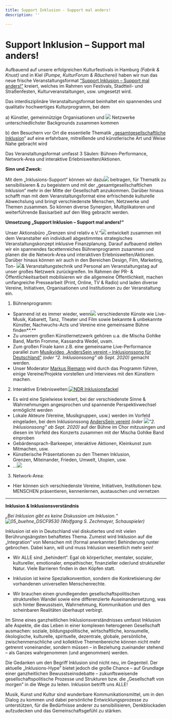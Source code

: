 ```yaml
---
title: Support Inklusion - Support mal anders!
description: ''

---
```

# Support Inklusion – Support mal anders!

Aufbauend auf unsere erfolgreichen Kulturfestivals in Hamburg _(Fabrik & Knust)_ und in Kiel _(Pumpe, KulturForum & Räucherei)_ haben wir nun das neue frische Veranstaltungsformat [“Support Inklusion – Support mal anders!”](https://www.grenzensindrelativ.de/veranstaltungen/support-inklusion-support-mal-anders.html) kreiert, welches im Rahmen von Festivals, Stadtteil- und Straßenfesten, Kulturveranstaltungen, usw. umgesetzt wird.

Das interdisziplinäre Veranstaltungsformat beinhaltet ein spannendes und qualitativ hochwertiges Kulturprogramm, bei dem

a) Künstler, gemeinnützige Organisationen und [![](https://www.grenzensindrelativ.de/wp-content/uploads/2014/07/ASV-Festival-_-AndersSein-vereint-_-Foto-by-Marie-Tabuena.jpg)](https://www.grenzensindrelativ.de/wp-content/uploads/2014/07/ASV-Festival-_-AndersSein-vereint-_-Foto-by-Marie-Tabuena.jpg) Netzwerke unterschiedlichster Backgrounds zusammen kommen

b) den Besuchern vor Ort die essentielle Thematik „[gesamtgesellschaftliche Inklusion](https://www.grenzensindrelativ.de/ueber-uns/herleitung.html)“ auf eine erfahrbare, mitreißende und künstlerische Art und Weise Nahe gebracht wird

Das Veranstaltungsformat umfasst 3 Säulen: Bühnen-Performance, Network-Area und interaktive Erlebniswelten/Aktionen.

**Sinn und Zweck:**

Mit dem „Inklusions-Support“ können wir dazu[![](https://www.grenzensindrelativ.de/wp-content/uploads/2015/07/NDR-Inklusionsfackel3.jpg)](https://www.grenzensindrelativ.de/wp-content/uploads/2015/07/NDR-Inklusionsfackel3.jpg) beitragen, für Thematik zu sensibilisieren & zu begeistern und mit der „gesamtgesellschaftlichen Inklusion“ mehr in der Mitte der Gesellschaft anzukommen. Darüber hinaus schafft man mit dem Veranstaltungsformat eine erfrischende kulturelle Abwechslung und bringt verschiedenste Menschen, Netzwerke und Themen zusammen. So können diverse Synergien, Multiplikatoren und weiterführende Basisarbeit auf den Weg gebracht werden.

**Umsetzung „Support Inklusion – Support mal anders!“**

Unser Aktionsbüro „Grenzen sind relativ e.V.“[![](https://www.grenzensindrelativ.de/wp-content/uploads/2018/11/Rapfugees-vs-Bodyrhythm_bq0-u3CA.jpeg)](https://www.grenzensindrelativ.de/wp-content/uploads/2018/11/Rapfugees-vs-Bodyrhythm_bq0-u3CA.jpeg) entwickelt zusammen mit dem Veranstalter ein individuell abgestimmtes strategisches Veranstaltungskonzept inklusive Finanzplanung. Darauf aufbauend stellen wir ein spannendes facettenreiches Bühnenprogramm zusammen und planen die die Network-Area und interaktiven Erlebniswelten/Aktionen. Darüber hinaus können wir auch in den Bereichen Design, Film, Marketing, Ton- [![](https://www.grenzensindrelativ.de/wp-content/uploads/2014/07/2.-ASV-Festival-Abendblatt-Mopo-Oxmox.jpg)](https://www.grenzensindrelativ.de/wp-content/uploads/2014/07/2.-ASV-Festival-Abendblatt-Mopo-Oxmox.jpg)& Veranstaltungstechnik und Personal am Veranstaltungstag auf unser großes Netzwerk zurückgreifen. Im Rahmen der PR- & Öffentlichkeitsarbeit mobilisieren wir die allgemeine Öffentlichkeit, machen umfangreiche Pressearbeit (Print, Online, TV & Radio) und laden diverse Vereine, Initiativen, Organisationen und Institutionen zu der Veranstaltung ein.

1) Bühnenprogramm:

* Spannend ist es immer wieder, wenn[![](https://www.grenzensindrelativ.de/wp-content/uploads/2018/08/GSR_Plakat_Online_Final.jpg)](https://www.grenzensindrelativ.de/wp-content/uploads/2018/08/GSR_Plakat_Online_Final.jpg) verschiedenste Künste wie Live-Musik, Kabarett, Tanz, Theater und Film sowie bekannte & unbekannte Künstler, Nachwuchs-Acts und Vereine eine gemeinsame Bühne finden**.**
* Zu unserem großen Künstlernetzwerk gehören u.a. die Mischa Gohlke Band, Martin Fromme, Kassandra Wedel, uvam.
* Zum großen Finale kann z.B. eine gemeinsame Live-Performance parallel zum [Musikvideo „AndersSein vereint – Inklusionssong für Deutschland“](https://youtu.be/KPi9ZNp-YJQ) _(oder “2. Inklusionssong” ab Sept. 2020)_ gemacht werden.
* Unser Moderator [Markus Riemann](https://kulturbedarf.de/) wird durch das Programm führen, einige Vereine/Projekte vorstellen und Interviews mit den Künstlern machen.

2) Interaktive Erlebniswelten:[![NDR Inklusionsfackel](https://www.grenzensindrelativ.de/wp-content/uploads/2015/07/NDR-Inklusionsfackel.jpg)](https://www.grenzensindrelativ.de/wp-content/uploads/2015/07/NDR-Inklusionsfackel.jpg)

* Es wird eine Spielwiese kreiert, bei der verschiedenste Sinne & Wahrnehmungen angesprochen und spannende Perspektivwechsel ermöglicht werden
* Lokale Akteure (Vereine, Musikgruppen, usw.) werden im Vorfeld eingeladen, bei dem Inklusionssong [AndersSein vereint](https://www.grenzensindrelativ.de/anderssein-vereint-2/inklusionssong-fuer-deutschland.html) _(oder_ [_![](https://www.grenzensindrelativ.de/wp-content/uploads/2018/11/interaktive-Malerei-2_zgJS-BZA.jpeg)_](https://www.grenzensindrelativ.de/wp-content/uploads/2018/11/interaktive-Malerei-2_zgJS-BZA.jpeg)_“2. Inklusionssong” ab Sept. 2020)_ auf der Bühne im Chor mitzusingen und diesen im Vorfeld des Konzerts zusammen mit der Mischa Gohlke Band einproben
* Gebärdensprach-Barkeeper, interaktive Aktionen, Kleinkunst zum Mitmachen, usw.
* Künstlerische Präsentationen zu den Themen Inklusion,  
   Grenzen, Miteinander, Frieden, Umwelt, Utopien, usw.
* …[![](https://www.grenzensindrelativ.de/wp-content/uploads/2018/11/Infostände_MldWFD3g.jpeg)](https://www.grenzensindrelativ.de/wp-content/uploads/2018/11/Infostände_MldWFD3g.jpeg)

3) Network-Area:

* Hier können sich verschiedenste Vereine, Initiativen, Institutionen bzw. MENSCHEN präsentieren, kennenlernen, austauschen und vernetzen

***

**Inklusion & Inklusionsverständnis**

_„Bei Inklusion gibt es keine Diskussion um Inklusion.“![05_buehne_DSCF9530](https://www.grenzensindrelativ.de/wp-content/uploads/2015/07/05_buehne_DSCF9530.jpg) (Wolfgang S. Zechmayer, Schauspieler)_

Inklusion ist ein in Deutschland viel diskutiertes und mit vielen Berührungsängsten behaftetes Thema. Zumeist wird Inklusion auf die „Integration“ von Menschen mit (formal anerkannter) Behinderung runter gebrochen. Dabei kann, will und muss Inklusion wesentlich mehr sein!

* Wir ALLE sind „behindert“. Egal ob körperlicher, mentaler, sozialer, kultureller, emotionaler, empathischer, finanzieller oder/und struktureller Natur. Viele Barrieren finden in den Köpfen statt.


* Inklusion ist keine Spezialkonvention, sondern die Konkretisierung der vorhandenen universellen Menschenrechte.


* Wir brauchen einen grundlegenden gesellschaftspolitischen strukturellen Wandel sowie eine differenzierte Auseinandersetzung, was sich hinter Bewusstsein, Wahrnehmung, Kommunikation und den scheinbaren Realitäten überhaupt verbirgt.

Im Sinne eines ganzheitlichen Inklusionsverständnisses umfasst Inklusion alle Aspekte, die das Leben in einer komplexen heterogenen Gesellschaft ausmachen: soziale, bildungspolitische, wirtschaftliche, konsumelle, ökologische, kulturelle, spirituelle, dezentrale, globale, persönliche, zwischenmenschliche und kollektive Themenbereiche können nicht mehr getrennt voneinander, sondern müssen – in Beziehung zueinander stehend – als Ganzes wahrgenommen (und angenommen) werden.

Die Gedanken um den Begriff Inklusion sind nicht neu, im Gegenteil. Der aktuelle „Inklusions-Hype” bietet jedoch die große Chance – auf Grundlage einer ganzheitlichen Bewusstseinsdebatte – zukunftsweisende gesellschaftspolitische Prozesse und Strukturen bzw. die „Gesellschaft von morgen” in die Wege zu leiten. Inklusion betrifft uns ALLE!

Musik, Kunst und Kultur sind wunderbare Kommunikationsmittel, um in den Dialog zu kommen und dabei persönliche Entwicklungsprozesse zu unterstützen, für die Bedürfnisse anderer zu sensibilisieren, Denkblockaden aufzudecken und das Gemeinschaftsgefühl zu stärken.

